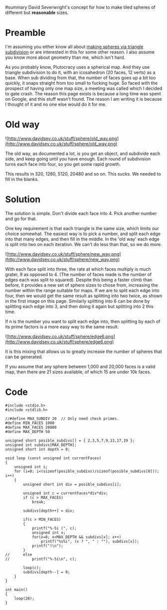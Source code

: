 ﻿#summary David Severwright's concept for how to make tiled spheres of different but **reasonable** sizes.

# Preamble #
I'm assuming you either know all about [making spheres via triangle subdivision](http://student.ulb.ac.be/~claugero/sphere/index.html) or are interested in this for some other reason.  I also assume you know more about geometry than me, which isn't hard.

As you probably know, Plutocracy uses a spherical map.  And they use triangle subdivision to do it, with an icosahedron (20 faces, 12 verts) as a base.  When sub dividing from that, the number of faces goes up a bit too quickly, it snaps straight from too small to fucking huge.  So faced with the prospect of having only one map size, a meeting was called which I decided to gate crash.  The reason this page exists is because a long time was spent on Google, and this stuff wasn't found.  The reason I am writing it is because I thought of it and no one else would do it for me.

# Old way #
![http://www.davidsev.co.uk/stuff/sphere/old_way.png](http://www.davidsev.co.uk/stuff/sphere/old_way.png)

The old way, as documented a lot, is you get an object, and subdivide each side, and keep going until you have enough.  Each round of subdivision turns each face into four, so you get some rapid growth.

This results in 320, 1280, 5120, 20480 and so on.  This sucks.  We needed to fill in the blanks.

# Solution #
The solution is simple.  Don't divide each face into 4.  Pick another number and go for that.

One key requirement is that each triangle is the same size, which limits our choice somewhat.  The easiest way is to pick a number, and split each edge into that many edges, and then fill in the middle.  In the 'old way' each edge is split into two on each iteration.  We can't do less than that, so we do more.

![http://www.davidsev.co.uk/stuff/sphere/new_way.png](http://www.davidsev.co.uk/stuff/sphere/new_way.png)

With each face split into three, the rate at which faces multiply is much grater, 9 as opposed to 4.  (The number of faces made is the number of edges each was split to squared).  Despite this being a faster climb than before, it provides a new set of sphere sizes to chose from, increasing the number within the range suitable for maps.
If we are to split each edge into four, then we would get the same result as splitting into two twice, as shown in the first image on this page.  Similarly splitting into 6 can be done by splitting each edge into 3, and then doing it again but splitting into 2 this time.

If n is the number you want to split each edge into, then splitting by each of its prime factors is a more easy way to the same result.

![http://www.davidsev.co.uk/stuff/sphere/edge6.png](http://www.davidsev.co.uk/stuff/sphere/edge6.png)

It is this mixing that allows us to greatly increase the number of spheres that can be generated.

If you assume that any sphere between 1,000 and 20,000 faces is a valid map, then there are 21 sizes available, of which 15 are under 10k faces.

# Code #
```
#include <stdio.h>
#include <stdlib.h>

//#define MAX_SUBDIV 20  // Only need check primes.
#define MIN_FACES 1000
#define MAX_FACES 20000
#define MAX_DEPTH 50

unsigned short posible_subdivs[] = { 2,3,5,7,9,13,17,19 };
unsigned int subdivs[MAX_DEPTH];
unsigned short int depth = 0;

void loop (const unsigned int currentFaces) 
{
	unsigned int i;
	for (i=0; i<(sizeof(posible_subdivs)/sizeof(posible_subdivs[0])); i++)
	{
		unsigned short int div = posible_subdivs[i];
		
		unsigned int c = currentFaces*div*div;
		if (c > MAX_FACES)
			break;

		subdivs[depth++] = div;

		if(c > MIN_FACES)
		{
			printf("%-5i (", c);
			unsigned int x;
			for(x=0; x<MAX_DEPTH && subdivs[x]; x++)
				printf("%s%i", (x ? ", " : ""), subdivs[x]);	
			printf(")\n");
		}
//		else
//			printf("%-5i\n", c);

		loop(c);
		subdivs[depth--] = 0;
	}
}

int main()
{
	loop(20);
}
```